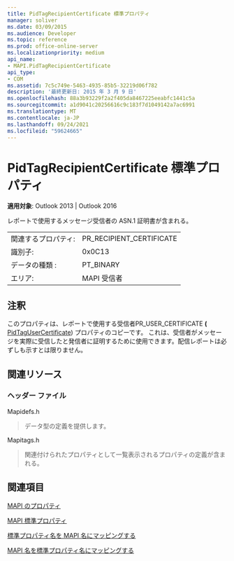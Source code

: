 ```yaml
---
title: PidTagRecipientCertificate 標準プロパティ
manager: soliver
ms.date: 03/09/2015
ms.audience: Developer
ms.topic: reference
ms.prod: office-online-server
ms.localizationpriority: medium
api_name:
- MAPI.PidTagRecipientCertificate
api_type:
- COM
ms.assetid: 7c5c749e-5463-4935-85b5-32219d06f782
description: '最終更新日: 2015 年 3 月 9 日'
ms.openlocfilehash: 88a3b93229f2a2f405da8467225eeabfc1441c5a
ms.sourcegitcommit: a1d9041c20256616c9c183f7d1049142a7ac6991
ms.translationtype: MT
ms.contentlocale: ja-JP
ms.lasthandoff: 09/24/2021
ms.locfileid: "59624665"
---
```

# <a name="pidtagrecipientcertificate-canonical-property"></a>PidTagRecipientCertificate 標準プロパティ

  
  
**適用対象**: Outlook 2013 | Outlook 2016 
  
レポートで使用するメッセージ受信者の ASN.1 証明書が含まれる。
  
|||
|:-----|:-----|
|関連するプロパティ:  <br/> |PR_RECIPIENT_CERTIFICATE  <br/> |
|識別子:  <br/> |0x0C13  <br/> |
|データの種類 :   <br/> |PT_BINARY  <br/> |
|エリア:  <br/> |MAPI 受信者  <br/> |
   
## <a name="remarks"></a>注釈

このプロパティは、レポートで使用する受信者PR_USER_CERTIFICATE **(** [PidTagUserCertificate](pidtagusercertificate-canonical-property.md)) プロパティのコピーです。 これは、受信者がメッセージを実際に受信したと発信者に証明するために使用できます。配信レポートは必ずしも示すとは限りません。
  
## <a name="related-resources"></a>関連リソース

### <a name="header-files"></a>ヘッダー ファイル

Mapidefs.h
  
> データ型の定義を提供します。
    
Mapitags.h
  
> 関連付けられたプロパティとして一覧表示されるプロパティの定義が含まれる。
    
## <a name="see-also"></a>関連項目



[MAPI のプロパティ](mapi-properties.md)
  
[MAPI 標準プロパティ](mapi-canonical-properties.md)
  
[標準プロパティ名を MAPI 名にマッピングする](mapping-canonical-property-names-to-mapi-names.md)
  
[MAPI 名を標準プロパティ名にマッピングする](mapping-mapi-names-to-canonical-property-names.md)

